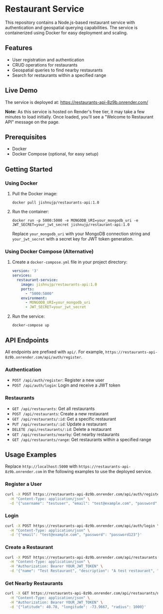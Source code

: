 # Restaurant Service

This repository contains a Node.js-based restaurant service with authentication and geospatial querying capabilities. The service is containerized using Docker for easy deployment and scaling.

## Features

- User registration and authentication
- CRUD operations for restaurants
- Geospatial queries to find nearby restaurants
- Search for restaurants within a specified range

## Live Demo

The service is deployed at: https://restaurants-api-8z9b.onrender.com/

**Note:** As this service is hosted on Render's free tier, it may take a few minutes to load initially. Once loaded, you'll see a "Welcome to Restaurant API" message on the page.

## Prerequisites

- Docker
- Docker Compose (optional, for easy setup)

## Getting Started

### Using Docker

1. Pull the Docker image:
   ```
   docker pull jishnujp/restaurants-api:1.0
   ```

2. Run the container:
   ```
   docker run -p 5000:5000 -e MONGODB_URI=your_mongodb_uri -e JWT_SECRET=your_jwt_secret jishnujp/restaurant-api:1.0
   ```

   Replace `your_mongodb_uri` with your MongoDB connection string and `your_jwt_secret` with a secret key for JWT token generation.

### Using Docker Compose (Alternative)

1. Create a `docker-compose.yml` file in your project directory:

   ```yaml
   version: '3'
   services:
     restaurant-service:
       image: jishnujp/restaurants-api:1.0
       ports:
         - "5000:5000"
       environment:
         - MONGODB_URI=your_mongodb_uri
         - JWT_SECRET=your_jwt_secret
   ```

2. Run the service:
   ```
   docker-compose up
   ```

## API Endpoints

All endpoints are prefixed with `api/`. For example, `https://restaurants-api-8z9b.onrender.com/api/auth/register`.

### Authentication

- `POST /api/auth/register`: Register a new user
- `POST /api/auth/login`: Login and receive a JWT token

### Restaurants

- `GET /api/restaurants`: Get all restaurants
- `POST /api/restaurants`: Create a new restaurant
- `GET /api/restaurants/:id`: Get a specific restaurant
- `PUT /api/restaurants/:id`: Update a restaurant
- `DELETE /api/restaurants/:id`: Delete a restaurant
- `GET /api/restaurants/nearby`: Get nearby restaurants
- `GET /api/restaurants/range`: Get restaurants within a specified range

## Usage Examples

Replace `http://localhost:5000` with `https://restaurants-api-8z9b.onrender.com` in the following examples to use the deployed service.

### Register a User

```bash
curl -X POST https://restaurants-api-8z9b.onrender.com/api/auth/register \
  -H "Content-Type: application/json" \
  -d '{"username": "testuser", "email": "test@example.com", "password": "password123"}'
```

### Login

```bash
curl -X POST https://restaurants-api-8z9b.onrender.com/api/auth/login \
  -H "Content-Type: application/json" \
  -d '{"email": "test@example.com", "password": "password123"}'
```

### Create a Restaurant

```bash
curl -X POST https://restaurants-api-8z9b.onrender.com/api/restaurants \
  -H "Content-Type: application/json" \
  -H "Authorization: Bearer YOUR_JWT_TOKEN" \
  -d '{"name": "Test Restaurant", "description": "A test restaurant", "location": {"type": "Point", "coordinates": [-73.9667, 40.78]}, "ratings": [4, 5, 3]}'
```

### Get Nearby Restaurants

```bash
curl -X GET https://restaurants-api-8z9b.onrender.com/api/restaurants/nearby \
  -H "Content-Type: application/json" \
  -H "Authorization: Bearer YOUR_JWT_TOKEN" \
  -d '{"latitude": 40.78, "longitude": -73.9667, "radius": 1000}'
```
